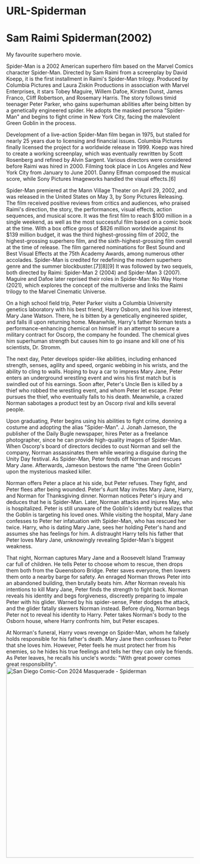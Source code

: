 # URL-Spiderman
<!DOCTYPE html>
<html>
<head>
<title></title>
</head>
<body>

<h1>Sam Raimi Spiderman(2002)</h1>
<p>My favourite superhero movie. </p>

</body>Spider-Man is a 2002 American superhero film based on the Marvel Comics character Spider-Man. Directed by Sam Raimi from a screenplay by David Koepp, it is the first installment in Raimi's Spider-Man trilogy. Produced by Columbia Pictures and Laura Ziskin Productions in association with Marvel Enterprises, it stars Tobey Maguire, Willem Dafoe, Kirsten Dunst, James Franco, Cliff Robertson, and Rosemary Harris. The story follows timid teenager Peter Parker, who gains superhuman abilities after being bitten by a genetically engineered spider. He adopts the masked persona "Spider-Man" and begins to fight crime in New York City, facing the malevolent Green Goblin in the process.

Development of a live-action Spider-Man film began in 1975, but stalled for nearly 25 years due to licensing and financial issues. Columbia Pictures finally licensed the project for a worldwide release in 1999. Koepp was hired to create a working screenplay, which was eventually rewritten by Scott Rosenberg and refined by Alvin Sargent. Various directors were considered before Raimi was hired in 2000. Filming took place in Los Angeles and New York City from January to June 2001. Danny Elfman composed the musical score, while Sony Pictures Imageworks handled the visual effects.[6]

Spider-Man premiered at the Mann Village Theater on April 29, 2002, and was released in the United States on May 3, by Sony Pictures Releasing. The film received positive reviews from critics and audiences, who praised Raimi's direction, the story, the performances, visual effects, action sequences, and musical score. It was the first film to reach $100 million in a single weekend, as well as the most successful film based on a comic book at the time. With a box office gross of $826 million worldwide against its $139 million budget, it was the third highest-grossing film of 2002, the highest-grossing superhero film, and the sixth-highest-grossing film overall at the time of release. The film garnered nominations for Best Sound and Best Visual Effects at the 75th Academy Awards, among numerous other accolades. Spider-Man is credited for redefining the modern superhero genre and the summer blockbuster.[7][8][9] It was followed by two sequels, both directed by Raimi: Spider-Man 2 (2004) and Spider-Man 3 (2007). Maguire and Dafoe later reprised their roles in Spider-Man: No Way Home (2021), which explores the concept of the multiverse and links the Raimi trilogy to the Marvel Cinematic Universe.

On a high school field trip, Peter Parker visits a Columbia University genetics laboratory with his best friend, Harry Osborn, and his love interest, Mary Jane Watson. There, he is bitten by a genetically engineered spider, and falls ill upon returning home. Meanwhile, Harry's father Norman tests a performance-enhancing chemical on himself in an attempt to secure a military contract for Oscorp, the company he founded. The chemical gives him superhuman strength but causes him to go insane and kill one of his scientists, Dr. Stromm.

The next day, Peter develops spider-like abilities, including enhanced strength, senses, agility and speed, organic webbing in his wrists, and the ability to cling to walls. Hoping to buy a car to impress Mary Jane, Peter enters an underground wrestling event and wins his first match but is swindled out of his earnings. Soon after, Peter's Uncle Ben is killed by a thief who robbed the wrestling event, and whom Peter let escape. Peter pursues the thief, who eventually falls to his death. Meanwhile, a crazed Norman sabotages a product test by an Oscorp rival and kills several people.

Upon graduating, Peter begins using his abilities to fight crime, donning a costume and adopting the alias "Spider-Man". J. Jonah Jameson, the publisher of the Daily Bugle newspaper, hires Peter as a freelance photographer, since he can provide high-quality images of Spider-Man. When Oscorp's board of directors decides to oust Norman and sell the company, Norman assassinates them while wearing a disguise during the Unity Day festival. As Spider-Man, Peter fends off Norman and rescues Mary Jane. Afterwards, Jameson bestows the name "the Green Goblin" upon the mysterious masked killer.

Norman offers Peter a place at his side, but Peter refuses. They fight, and Peter flees after being wounded. Peter's Aunt May invites Mary Jane, Harry, and Norman for Thanksgiving dinner. Norman notices Peter's injury and deduces that he is Spider-Man. Later, Norman attacks and injures May, who is hospitalized. Peter is still unaware of the Goblin's identity but realizes that the Goblin is targeting his loved ones. While visiting the hospital, Mary Jane confesses to Peter her infatuation with Spider-Man, who has rescued her twice. Harry, who is dating Mary Jane, sees her holding Peter's hand and assumes she has feelings for him. A distraught Harry tells his father that Peter loves Mary Jane, unknowingly revealing Spider-Man's biggest weakness.

That night, Norman captures Mary Jane and a Roosevelt Island Tramway car full of children. He tells Peter to choose whom to rescue, then drops them both from the Queensboro Bridge. Peter saves everyone, then lowers them onto a nearby barge for safety. An enraged Norman throws Peter into an abandoned building, then brutally beats him. After Norman reveals his intentions to kill Mary Jane, Peter finds the strength to fight back. Norman reveals his identity and begs forgiveness, discreetly preparing to impale Peter with his glider. Warned by his spider-sense, Peter dodges the attack, and the glider fatally skewers Norman instead. Before dying, Norman begs Peter not to reveal his identity to Harry. Peter takes Norman's body to the Osborn house, where Harry confronts him, but Peter escapes.

At Norman's funeral, Harry vows revenge on Spider-Man, whom he falsely holds responsible for his father's death. Mary Jane then confesses to Peter that she loves him. However, Peter feels he must protect her from his enemies, so he hides his true feelings and tells her they can only be friends. As Peter leaves, he recalls his uncle's words: "With great power comes great responsibility".<a title="William Tung, CC BY-SA 2.0 &lt;https://creativecommons.org/licenses/by-sa/2.0&gt;, via Wikimedia Commons" href="https://commons.wikimedia.org/wiki/File:San_Diego_Comic-Con_2024_Masquerade_-_Spiderman_2.jpg"><img width="512" alt="San Diego Comic-Con 2024 Masquerade - Spiderman" src="https://upload.wikimedia.org/wikipedia/commons/thumb/9/9f/San_Diego_Comic-Con_2024_Masquerade_-_Spiderman_2.jpg/512px-San_Diego_Comic-Con_2024_Masquerade_-_Spiderman_2.jpg?20240812190218"></a>
</html>

